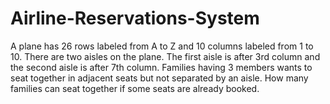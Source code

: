 # Airline-Reservations-System
A plane has 26 rows labeled from A to Z and 10 columns labeled from 1 to 10. There are two aisles on the plane. The first aisle is after 3rd column and the second aisle is after 7th column. Families having 3 members wants to seat together in adjacent seats but not separated by an aisle. How many families can seat together if some seats are already booked.
